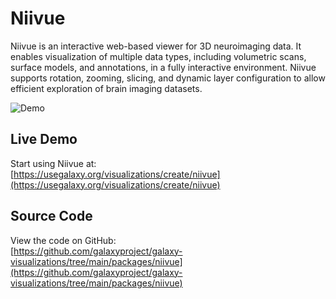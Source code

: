 # Niivue

Niivue is an interactive web-based viewer for 3D neuroimaging data. It enables visualization of multiple data types, including volumetric scans, surface models, and annotations, in a fully interactive environment. Niivue supports rotation, zooming, slicing, and dynamic layer configuration to allow efficient exploration of brain imaging datasets.

<div class="p-4 mb-4 flex justify-center">
  <img class="rounded shadow-lg" src="/examples/niivue.gif" alt="Demo" style="max-width:100%; height:auto;" />
</div>

## Live Demo

Start using Niivue at:  
[https://usegalaxy.org/visualizations/create/niivue](https://usegalaxy.org/visualizations/create/niivue)

## Source Code

View the code on GitHub:  
[https://github.com/galaxyproject/galaxy-visualizations/tree/main/packages/niivue](https://github.com/galaxyproject/galaxy-visualizations/tree/main/packages/niivue)
